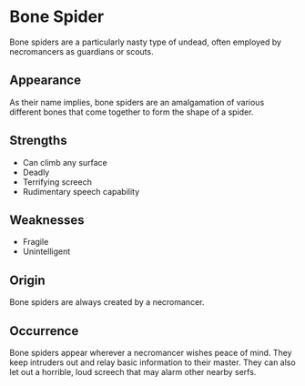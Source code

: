 # Bone Spider
Bone spiders are a particularly nasty type of undead, often employed by necromancers as guardians or scouts. 

## Appearance
As their name implies, bone spiders are an amalgamation of various different bones that come together to form the shape of a spider. 

## Strengths
* Can climb any surface
* Deadly
* Terrifying screech
* Rudimentary speech capability

## Weaknesses
* Fragile
* Unintelligent

## Origin
Bone spiders are always created by a necromancer. 

## Occurrence
Bone spiders appear wherever a necromancer wishes peace of mind. They keep intruders out and relay basic information to their master. They can also let out a horrible, loud screech that may alarm other nearby serfs. 